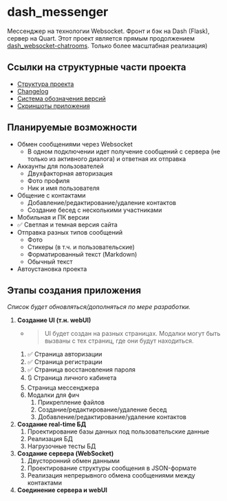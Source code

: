 # dash_messenger
Мессенджер на технологии Websocket. Фронт и бэк на Dash (Flask), сервер на Quart.
Этот проект является прямым продолжением [dash_websocket-chatrooms](https://github.com/MichaelODeli/dash_websocket-chatrooms). Только более масштабная реализация)

## Ссылки на структурные части проекта
- [Cтруктура проекта](#этапы-создания-приложения)
- [Changelog](CHANGELOG.md)
- [Система обозначения версий](VERSIONS.md)
- [Скриншоты приложения](SCREENSHOTS.md)

## Планируемые возможности
- Обмен сообщениями через Websocket
    - В одном подключении идет получение сообщений с сервера (не только из активного диалога) и ответная их отправка
- Аккаунты для пользователей
    - Двухфакторная авторизация
    - Фото профиля
    - Ник и имя пользователя
- Общение с контактами
    - Добавление/редактирование/удаление контактов
    - Создание бесед с несколькими участниками
- Мобильная и ПК версии
- ✅ Светлая и темная версия сайта
- Отправка разных типов сообщений
    - Фото
    - Стикеры (в т.ч. и пользовательские)
    - Форматированный текст (Markdown)
    - Обычный текст
- Автоустановка проекта

## Этапы создания приложения
*Список будет обновляться/дополняться по мере разработки.*
1. **Создание UI (т.н. webUI)**
    - > UI будет создан на разных страницах. Модалки могут быть вызваны с тех страниц, где они будут находиться.
    1. ✅ Страница авторизации
    1. ✅ Страница регистрации
    1. ✅ Страница восстановления пароля
    1. 🔃 Страница личного кабинета
    1. Страница мессенджера
    1. Модалки для фич
        1. Прикрепление файлов
        1. Создание/редактирование/удаление бесед
        1. Добавление/редактирование/удаление контактов
1. **Создание real-time БД**
    1. Проектирование базы данных под пользовательские данные
    1. Реализация БД
    1. Нагрузочные тесты БД
1. **Создание сервера (WebSocket)**
    1. Двусторонний обмен данными
    1. Проектирование структуры сообщения в JSON-формате
    1. Реализация непрерывного обмена сообщениями между контактами
1. **Соединение сервера и webUI**